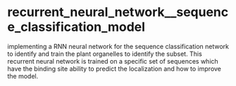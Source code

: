# recurrent_neural_network__sequence_classification_model
implementing a RNN neural network for the sequence classification network to identify and train the plant organelles to identify the subset. This recurrent neural network is trained on a specific set of sequences which have the binding site ability to predict the localization and how to improve the model. 
